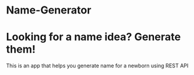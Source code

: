 # Name-Generator 
# Looking for a name idea? Generate them!
This is an app that helps you generate name for a newborn using REST API
 
  
     
  
